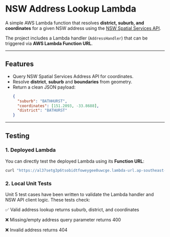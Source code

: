 # NSW Address Lookup Lambda

A simple AWS Lambda function that resolves **district, suburb, and coordinates** for a given NSW address using the [NSW Spatial Services API](https://portal.spatial.nsw.gov.au/).

The project includes a Lambda handler (`AddressHandler`) that can be triggered via **AWS Lambda Function URL**.

---

## Features
- Query NSW Spatial Services Address API for coordinates.
- Resolve **district**, **suburb** and **boundaries** from geometry.
- Return a clean JSON payload:
  ```json
  {
    "suburb": "BATHHURST",
    "coordinates": [151.2093, -33.8688],
    "district": "BATHURST"
  }

---
## Testing

### 1. Deployed Lambda
You can directly test the deployed Lambda using its **Function URL**:
```bash
curl "https://al37setg3p6tsobidtfoweygee0uwcge.lambda-url.ap-southeast-2.on.aws/?address=346 PANORAMA AVENUE BATHURST"
```
### 2. Local Unit Tests
Unit 5 test cases have been written to validate the Lambda handler and NSW API client logic.
These tests check:

✅ Valid address lookup returns suburb, district, and coordinates

❌ Missing/empty address query parameter returns 400

❌ Invalid address returns 404

  
